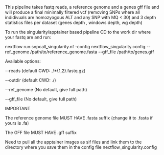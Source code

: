 This pipeline takes fastq reads, a reference genome and a genes gff file and will produce a final minimally filtered vcf (removing SNPs where all indidivuals are homozyogous ALT and any SNP with MQ < 30) and 3 depth statistics files per dataset (genes depth , windows depth, wg depth)

To run the singularity/apptainer based pipeline CD to the work dir where your fastq are and run:

nextflow run snpcall_singularity.nf -config nextflow_singularity.config --ref_genome /path/to/reference_genome.fasta --gff_file /path/to/genes.gff


Available options:

--reads (default CWD: ./*{1,2}.fastq.gz)

--outdir (default CWD: ./)

--ref_genome (No default, give full path)

--gff_file (No default, give full path)


IMPORTANT

The reference genome file MUST HAVE .fasta suffix (change it to .fasta if yours is .fa)

The GFF file MUST HAVE .gff suffix

Need to pull all the apptainer images as sif files and link them to the directory where you save them in the config file nextflow_singularity.config
